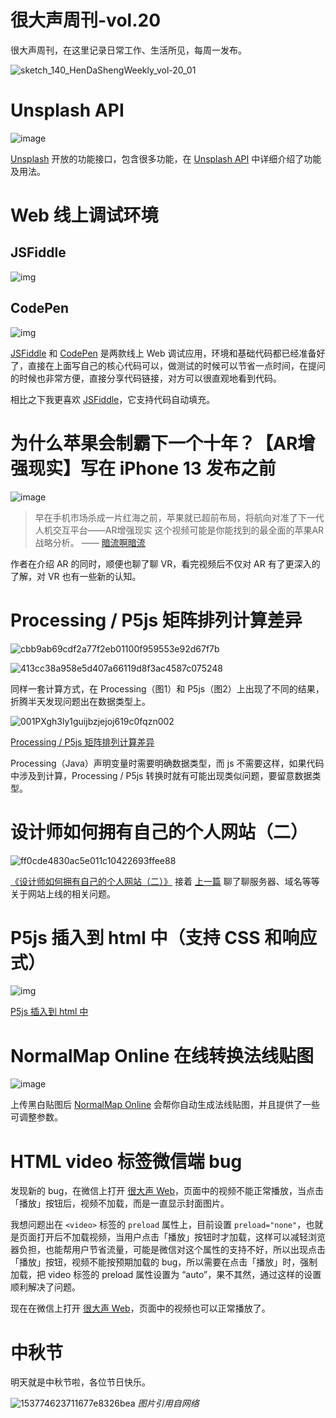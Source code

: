 # 很大声周刊-vol.20
很大声周刊，在这里记录日常工作、生活所见，每周一发布。

![sketch_140_HenDaShengWeekly_vol-20_01](https://user-images.githubusercontent.com/20842136/133735323-806543e1-0c24-434d-83a1-d8a92ba632e3.png)

# Unsplash API
![image](https://user-images.githubusercontent.com/20842136/133735437-1ef6f52d-1f36-4168-9076-9fbbab0a6b69.png)

 [Unsplash](https://unsplash.com/) 开放的功能接口，包含很多功能，在 [Unsplash API](https://source.unsplash.com/) 中详细介绍了功能及用法。

 # Web 线上调试环境
 ## JSFiddle
 ![img](https://user-images.githubusercontent.com/20842136/133735994-d5d1741c-488c-4191-8c43-e78447f91e0b.png)

## CodePen
![img](https://user-images.githubusercontent.com/20842136/133736209-40371c76-39b2-4a66-bb6a-24234349bd8a.png)


[JSFiddle](https://jsfiddle.net/) 和 [CodePen](https://codepen.io/your-work) 是两款线上 Web 调试应用，环境和基础代码都已经准备好了，直接在上面写自己的核心代码可以，做测试的时候可以节省一点时间，在提问的时候也非常方便，直接分享代码链接，对方可以很直观地看到代码。

相比之下我更喜欢 [JSFiddle](https://jsfiddle.net/)，它支持代码自动填充。

# 为什么苹果会制霸下一个十年？【AR增强现实】写在 iPhone 13 发布之前
![image](https://user-images.githubusercontent.com/20842136/133736952-9410a445-3d65-4ae7-b921-1e86aee08619.png)
> 早在手机市场杀成一片红海之前，苹果就已超前布局，将航向对准了下一代人机交互平台——AR增强现实
> 这个视频可能是你能找到的最全面的苹果AR战略分析。
> —— [暗流啊暗流](https://space.bilibili.com/4059187?spm_id_from=333.788.b_765f7570696e666f.2)

作者在介绍 AR 的同时，顺便也聊了聊 VR，看完视频后不仅对 AR 有了更深入的了解，对 VR 也有一些新的认知。

# Processing / P5js 矩阵排列计算差异
![cbb9ab69cdf2a77f2eb01100f959553e92d67f7b](https://user-images.githubusercontent.com/20842136/133737843-5db33059-bf8d-4287-b0ba-0d3782a0596a.png)

![413cc38a958e5d407a66119d8f3ac4587c075248](https://user-images.githubusercontent.com/20842136/133737848-4778f88a-ef1a-484a-9224-5a293b811640.jpg)

同样一套计算方式，在 Processing（图1）和 P5js（图2）上出现了不同的结果，折腾半天发现问题出在数据类型上。

![001PXgh3ly1guijbzjejoj619c0fqzn002](https://user-images.githubusercontent.com/20842136/133738313-4f103822-c1eb-4ef2-ab83-b2dc1f3bf059.jpg)

[Processing / P5js 矩阵排列计算差异](https://discourse.processing.org/t/processing-p5-js-matrix-arrangement-calculation-difference/32265)

Processing（Java）声明变量时需要明确数据类型，而 js 不需要这样，如果代码中涉及到计算，Processing / P5js 转换时就有可能出现类似问题，要留意数据类型。

# 设计师如何拥有自己的个人网站（二）
![ff0cde4830ac5e011c10422693ffee88](https://user-images.githubusercontent.com/20842136/133738884-c8bee658-1fe7-4e01-9103-51665528790e.png)

[《设计师如何拥有自己的个人网站（二）》](https://sspai.com/post/68759) 接着 [上一篇](https://sspai.com/post/68670) 聊了聊服务器、域名等等关于网站上线的相关问题。

# P5js 插入到 html 中（支持 CSS 和响应式）
![img](https://user-images.githubusercontent.com/20842136/133890585-81d90438-481e-40cb-98e5-c89cee303124.png)

[P5js 插入到 html 中](https://mp.weixin.qq.com/s?__biz=MzAxOTM5MzY1Ng==&mid=2648610553&idx=1&sn=a6928da6ca2abcca2402d0dbb1bb0593&chksm=83ed8beeb49a02f8e99728a02a9afc39672843f488ca54384e2c8c853c1cb302483394967c66&token=1025703500&lang=zh_CN#rd)

# NormalMap Online 在线转换法线贴图
![image](https://user-images.githubusercontent.com/20842136/133890849-47208b42-be60-464b-b91c-49323d5b9121.png)

上传黑白贴图后 [NormalMap Online](https://cpetry.github.io/NormalMap-Online/) 会帮你自动生成法线贴图，并且提供了一些可调整参数。

# HTML video 标签微信端 bug
发现新的 bug，在微信上打开 [很大声 Web](https://hendasheng.com/)，页面中的视频不能正常播放，当点击「播放」按钮后，视频不加载，而是一直显示封面图片。

我想问题出在 `<video>` 标签的 `preload` 属性上，目前设置 `preload="none"`，也就是页面打开后不加载视频，当用户点击「播放」按钮时才加载，这样可以减轻浏览器负担，也能帮用户节省流量，可能是微信对这个属性的支持不好，所以出现点击「播放」按钮，视频不能按预期加载的 bug，所以需要在点击「播放」时，强制加载，把 video 标签的 preload 属性设置为 “auto”，果不其然，通过这样的设置顺利解决了问题。

现在在微信上打开 [很大声 Web](https://hendasheng.com/)，页面中的视频也可以正常播放了。

# 中秋节
明天就是中秋节啦，各位节日快乐。

![153774623711677e8326bea](https://user-images.githubusercontent.com/20842136/133890648-f36d6743-2778-438c-a0d5-0ae57fe22d12.jpg)
*图片引用自网络*